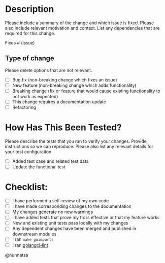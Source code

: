 # Description

Please include a summary of the change and which issue is fixed. Please also include relevant motivation and context. List any dependencies that are required for this change.

Fixes # (issue)

## Type of change

Please delete options that are not relevant.

- [ ] Bug fix (non-breaking change which fixes an issue)
- [ ] New feature (non-breaking change which adds functionality)
- [ ] Breaking change (fix or feature that would cause existing functionality to not work as expected)
- [ ] This change requires a documentation update
- [ ] Refactoring

# How Has This Been Tested?

Please describe the tests that you ran to verify your changes. Provide instructions so we can reproduce. Please also list any relevant details for your test configuration

- [ ] Added test case and related test data
- [ ] Update the functional test

# Checklist:

- [ ] I have performed a self-review of my own code
- [ ] I have made corresponding changes to the documentation
- [ ] My changes generate no new warnings
- [ ] I have added tests that prove my fix is effective or that my feature works
- [ ] New and existing unit tests pass locally with my changes
- [ ] Any dependent changes have been merged and published in downstream modules
- [ ] I ran `make goimports`
- [ ] I ran [golangci-lint](https://github.com/golangci/golangci-lint)

@nunnatsa
